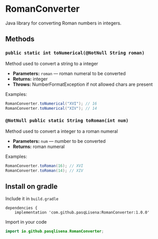 # RomanConverter

Java library for converting Roman numbers in integers.

## Methods

### `public static int toNumerical(@NotNull String roman)`

Method used to convert a string to a integer

 * **Parameters:** `roman` — roman numeral to be converted
 * **Returns:** integer
 * **Throws:** NumberFormatException if not allowed chars are present
 
Examples:
```java
RomanConverter.toNumerical("XVI"); // 16
RomanConverter.toNumerical("XIV"); // 14
```

### `@NotNull public static String toRoman(int num)`

Method used to convert a integer to a roman numeral

 * **Parameters:** `num` — number to be converted
 * **Returns:** roman numeral
 
Examples:
```java
RomanConverter.toRoman(16); // XVI
RomanConverter.toRoman(14); // XIV
```

## Install on gradle

Include it in `build.gradle`

```
dependencies {
    implementation 'com.github.pasqLisena:RomanConverter:1.0.0'
```

Import in your code 
```java
import io.github.pasqlisena.RomanConverter;
```

